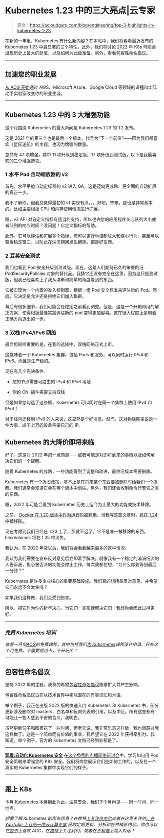 # Kubernetes 1.23 中的三大亮点|云专家

> 原文：<https://acloudguru.com/blog/engineering/top-3-highlights-in-kubernetes-1-23>

在新的一年里，Kubernetes 有什么新内容？在本帖中，我们将看看最近发布的 Kubernetes 1.23 中最显著的三个特性。此外，我们将讨论 2022 年 K8s 可能会出现历史上最大的贬值，以及如何为此做准备。另外，看看包容性命名倡议。

* * *

## 加速您的职业发展

[从 ACG 开始](https://acloudguru.com/pricing)通过 AWS、Microsoft Azure、Google Cloud 等领域的课程和实际动手实验室改变你的职业生涯。

* * *

## Kubernetes 1.23 中的 3 大增强功能

这个月围绕 Kubernetes 的最大新闻是 Kubernetes 1.23 的 T2 发布。

这是 2021 年的第三个也是最后一个版本，代号为“下一个前沿”——因为我们都喜欢《星际迷航》的主题，也因为增强的数量。

总共有 47 项增强，其中 11 项升级到稳定版，17 项升级到测试版。以下是我最喜欢的三个增强选项。

### 1.水平 Pod 自动缩放器的 v2

首先，水平吊舱自动定标器的 v2 进入 GA。这是迈向更成熟、更全面的自动扩展的真正一步。

我不了解你，但我总觉得最初的 v1 实现有点。。。好吧，笨笨。这也是非常基本的。比如主要根据 CPU 和内存使用情况进行扩展。

嗯，v2 API 对自定义指标有适当的支持，所以也许您的应用程序关心队列大小或者队列的响应时间？没问题！自定义指标的帮助。

此外，它可以评估和扩展多个指标，您可以更好地控制放大和缩小行为，甚至可以获得稳定窗口，以防止在湍流期间发生翻转。都是好东西。

### 2.豆荚安全测试

我们也看到 Pod 安全升级到测试版。现在，这是人们期待已久的笨重的旧 PodSecurityPolicies 对象的替代品。我猜它还没有完全在这里，因为这只是测试版，但我已经喜欢上了我从清晰和简单的角度看到的东西。

它被实现为一个内置的准入控制器，根据一组 Pod 安全标准来评估新的 Pod。然后，它决定是允许还是拒绝它们加入集群。

幕后有很多细节，我们可能会在稳定之前看到调整。但是，这是一个开箱即用的解决方案，使得根据最佳实践评估新的 pod 变得更加容易。这在很大程度上是朝着正确方向迈出的一步。

### 3.双栈 IPv4/IPv6 网络

最后但同样重要的是，在我的选择中，双栈网络正式上市。

这意味着一个 Kubernetes 集群，包括 Pods 和服务，可以同时运行 IPv4 和 IPv6。而且是生产级的。

现在有几个先决条件:

*   您的节点需要可路由的 IPv4 和 IPv6 地址

*   你的 CNI 插件需要支持双栈

但是如果您勾选了这些框，Kubernetes 可以同时在同一个集群上使用 IPv4 和 IPv6！

对于任何迁移到 IPv6 的人来说，这显然是个好消息。然而，这对物联网来说是一件大事，成千上万的设备需要自己的 IP。

## Kubernetes 的大降价即将来临

好了，这是对 2022 年的一点预测——或者可能是对即将到来的事情以及如何解决它们的一个提醒。

随着 Kubernetes 的成熟，一些功能得到了调整和改进，最终旧版本需要删除。

Kubernetes 有一个折旧政策，基本上是在将来某个东西要被删除时给我们一个提醒。我们通常会知道它会在哪个版本中消失。另外，我们还会收到命令行警告之类的东西。

嗯，2022 年可能会看到 Kubernetes 历史上迄今为止最大的功能或技术移除。

之前， [Docker 在 1.20 版本中作为运行时被弃用](https://acloudguru.com/blog/engineering/kubernetes-is-deprecating-docker-what-you-need-to-know)。当我写这篇文章时，[将在 1.24 中被移除。](https://kubernetes.io/blog/2021/11/12/are-you-ready-for-dockershim-removal/)

现在考虑到我们已经在 1.23 上了，那就不远了。它不是唯一被移除的东西。FlexVolumes 将在 1.25 中消失。

我认为，在 2022 年及以后，我们将会看到越来越多的这种情况。

我认为我们需要在宣布反对意见后立即着手解决。就像我有一个稳定的涓涓细流的人告诉我，担心被否决的功能会停止工作。每次我都在想，“为什么你要等到最后一分钟？”

Kubernetes 是许多企业核心的重要基础设施。我们真的想掩盖反对意见，并希望它们永远不会发生吗？

如果我们这样做，我们会受到伤害。

所以，把它作为你的新年决心，当它们一宣布就解决它们！我想你会因此过得更好。

* * *

### *免费 Kubernetes 培训*

*查看一月份[ACG](https://acloudguru.com/blog/news/whats-free-at-acg)的免费课程，其中包括我们[为 Kubernetes](https://acloudguru.com/course/designing-applications-for-kubernetes)课程设计申请。只有这个月免费。不需要信用卡，不开玩笑！*

* * *

## 包容性命名倡议

坚持 2022 年的主题，我真的希望[包容性命名倡议](https://inclusivenaming.org/)能够扩大并产生影响。

包容性命名倡议旨在从技术世界中移除潜在的有害词汇和术语。

举个例子，我正在出版 2022 版的快速入门 Kubernetes 和 Kubernetes 书，部分更新涉及删除对 masters、白名单和反向列表的引用，以及中止。所有这些都有可能让一些人感到不安的含义。我明白。

虽然更新句子和图表花了一些时间，但老实说，我非常乐意这样做，我也很高兴我这样做了。这是一个简单而有价值的事业，我希望它在 2022 年获得牵引力。我知道，举个例子，官方的 Kubernetes 文档已经到处都是了。

* * *

**[观看:自动化 Kubernetes 安全](https://go.acloudguru.com/automating-kubernetes-security-webinar)** [](https://get.acloudguru.com/aws-cloud-formation-power-user-webinar) 在[这个免费的点播网络研讨会](https://go.acloudguru.com/automating-kubernetes-security-webinar)中，学习如何用 Pod 安全策略来增强您的 K8s 安全。我们将向您展示它们是如何工作的，以及在一个真实的 Kubernetes 集群中实现它们的样子。

* * *

## 跟上 K8s

本月 [Kubernetes 本月](https://acloudguru.com/videos/kubernetes-this-month)到此为止。注意安全，我们下个月再见——同一时间，同一地点。

*想要了解 Kubernetes 的所有信息？在推特[上关注奈杰尔](https://twitter.com/nigelpoulton)或者在这里关注他[。在 YouTube 上订阅一位云计算专家](https://nigelpoulton.com/),获取定期更新、分析和各种精彩内容。你也可以在[脸书](https://www.facebook.com/acloudguru)上喜欢 ACG，在[推特](https://twitter.com/acloudguru)上关注我们，或者在[不和谐](http://discord.gg/acloudguru)上加入对话！*
